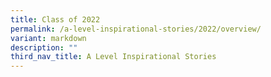 ```yaml
---
title: Class of 2022
permalink: /a-level-inspirational-stories/2022/overview/
variant: markdown
description: ""
third_nav_title: A Level Inspirational Stories
---
```

